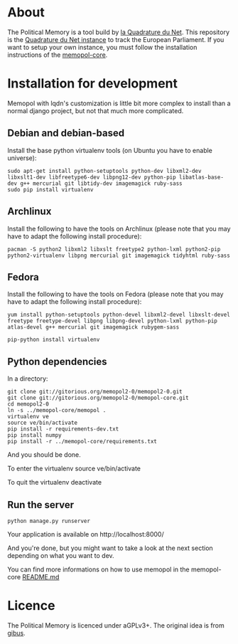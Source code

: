 About
============

The Political Memory is a tool build by [la Quadrature du Net](http://lqdn.fr).
This repository is the [Quadrature du Net instance](https://memopol.lqdn.fr/) to track the European Parliament.
If you want to setup your own instance, you must follow the installation instructions of the [memopol-core](https://gitorious.org/memopol-core).

Installation for development
============================

Memopol with lqdn's customization is little bit more complex to install than a normal django project, but not that much more complicated.

Debian and debian-based
-----------------------

Install the base python virtualenv tools (on Ubuntu you have to enable universe):

    sudo apt-get install python-setuptools python-dev libxml2-dev libxslt1-dev libfreetype6-dev libpng12-dev python-pip libatlas-base-dev g++ mercurial git libtidy-dev imagemagick ruby-sass
    sudo pip install virtualenv

Archlinux
---------

Install the following to have the tools on Archlinux (please note that you may have to adapt the following install procedure):

    pacman -S python2 libxml2 libxslt freetype2 python-lxml python2-pip python2-virtualenv libpng mercurial git imagemagick tidyhtml ruby-sass

Fedora
------

Install the following to have the tools on Fedora (please note that you may have to adapt the following install procedure):

    yum install python-setuptools python-devel libxml2-devel libxslt-devel freetype freetype-devel libpng libpng-devel python-lxml python-pip atlas-devel g++ mercurial git imagemagick rubygem-sass

    pip-python install virtualenv


Python dependencies
-------------------

In a directory:

    git clone git://gitorious.org/memopol2-0/memopol2-0.git
    git clone git://gitorious.org/memopol2-0/memopol-core.git
    cd memopol2-0
    ln -s ../memopol-core/memopol .
    virtualenv ve
    source ve/bin/activate
    pip install -r requirements-dev.txt
    pip install numpy
    pip install -r ../memopol-core/requirements.txt

And you should be done.

To enter the virtualenv
    source ve/bin/activate

To quit the virtualenv
    deactivate

Run the server
--------------

    python manage.py runserver

Your application is available on http://localhost:8000/

And you're done, but you might want to take a look at the next section
depending on what you want to dev.

You can find more informations on how to use memopol in the memopol-core [README.md](https://gitorious.org/memopol2-0/memopol-core/blobs/master/README.md)

Licence
=======

The Political Memory is licenced under aGPLv3+. The original idea is from [gibus](http://gibus.sedrati-dinet.net/).
